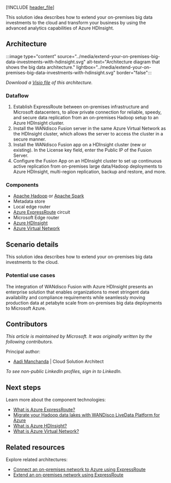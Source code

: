 [!INCLUDE [header_file](../../../includes/sol-idea-header.md)]

This solution idea describes how to extend your on-premises big data investments to the cloud and transform your business by using the advanced analytics capabilities of Azure HDInsight.

## Architecture

:::image type="content" source="../media/extend-your-on-premises-big-data-investments-with-hdinsight.svg" alt-text="Architecture diagram that shows the big data architecture." lightbox="../media/extend-your-on-premises-big-data-investments-with-hdinsight.svg" border="false":::

*Download a [Visio file](https://arch-center.azureedge.net/extend-your-on-premises-big-data-investments-with-hdinsight.vsdx) of this architecture.*

### Dataflow

1. Establish ExpressRoute between on-premises infrastructure and Microsoft datacenters, to allow private connection for reliable, speedy, and secure data replication from an on-premises Hadoop setup to an Azure HDInsight cluster.
1. Install the WANdisco Fusion server in the same Azure Virtual Network as the HDInsight cluster, which allows the server to access the cluster in a secure manner.
1. Install the WANdisco Fusion app on a HDInsight cluster (new or existing). In the License key field, enter the Public IP of the Fusion Server.
1. Configure the Fusion App on an HDInsight cluster to set up continuous active replication from on-premises large data/Hadoop deployments to Azure HDInsight, multi-region replication, backup and restore, and more.

### Components

- [Apache Hadoop](http://hadoop.apache.org) or [Apache Spark](http://spark.apache.org)
- Metadata store
- Local edge router
- [Azure ExpressRoute](https://azure.microsoft.com/services/expressroute) circuit
- Microsoft Edge router
- [Azure HDInsight](https://azure.microsoft.com/services/hdinsight)
- [Azure Virtual Network](https://azure.microsoft.com/services/virtual-network)

## Scenario details

This solution idea describes how to extend your on-premises big data investments to the cloud.

### Potential use cases

The integration of WANdisco Fusion with Azure HDInsight presents an enterprise solution that enables organizations to meet stringent data availability and compliance requirements while seamlessly moving production data at petabyte scale from on-premises big data deployments to Microsoft Azure.

## Contributors

*This article is maintained by Microsoft. It was originally written by the following contributors.*

Principal author:

 * [Aadi Manchanda](https://www.linkedin.com/in/aadi-manchanda) | Cloud Solution Architect

*To see non-public LinkedIn profiles, sign in to LinkedIn.*

## Next steps

Learn more about the component technologies:

- [What is Azure ExpressRoute?](/azure/expressroute/expressroute-introduction)
- [Migrate your Hadoop data lakes with WANDisco LiveData Platform for Azure](https://azure.microsoft.com/blog/migrate-your-hadoop-data-lakes-with-wandisco-livedata-platform-for-azure)
- [What is Azure HDInsight?](/azure/hdinsight/hdinsight-overview)
- [What is Azure Virtual Network?](/azure/virtual-network/virtual-networks-overview)

## Related resources

Explore related architectures:

- [Connect an on-premises network to Azure using ExpressRoute](../../reference-architectures/hybrid-networking/expressroute-vpn-failover.yml)
- [Extend an on-premises network using ExpressRoute](../../reference-architectures/hybrid-networking/expressroute.yml)
